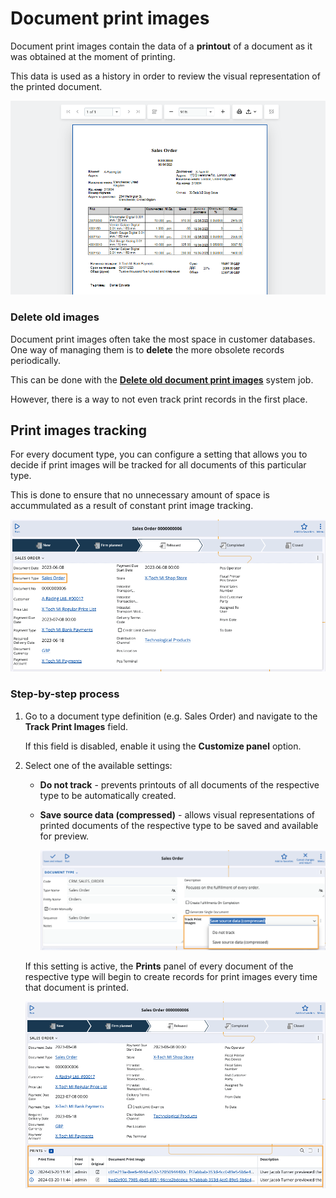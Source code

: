 # Document print images 

Document print images contain the data of a **printout** of a document as it was obtained at the moment of printing. 

This data is used as a history in order to review the visual representation of the printed document.

![Documents](pictures/print_preview.png)

### Delete old images

Document print images often take the most space in customer databases. One way of managing them is to **delete** the more obsolete records periodically. 

This can be done with the **[Deletе old document print images](https://docs.erp.net/tech/advanced/jobs/J30903.html?q=J30903%20Delet%D0%B5%20old%20document%20print%20images)** system job. 

However, there is a way to not even track print records in the first place.

## Print images tracking

For every document type, you can configure a setting that allows you to decide if print images will be tracked for all documents of this particular type.

This is done to ensure that no unnecessary amount of space is accummulated as a result of constant print image tracking.

![Documents](pictures/sales_order_type.png)

### Step-by-step process

1. Go to a document type definition (e.g. Sales Order) and navigate to the **Track Print Images** field.

   If this field is disabled, enable it using the **Customize panel** option.

2. Select one of the available settings:

   * **Do not track** - prevents printouts of all documents of the respective type to be automatically created.
     
   * **Save source data (compressed)** - allows visual representations of printed documents of the respective type to be saved and available for preview.
  
     ![Documents](pictures/track_print_images_options.png)

   If this setting is active, the **Prints** panel of every document of the respective type will begin to create records for print images every time that document is printed.

   ![Documents](pictures/print_field_sales_order.png)
   
